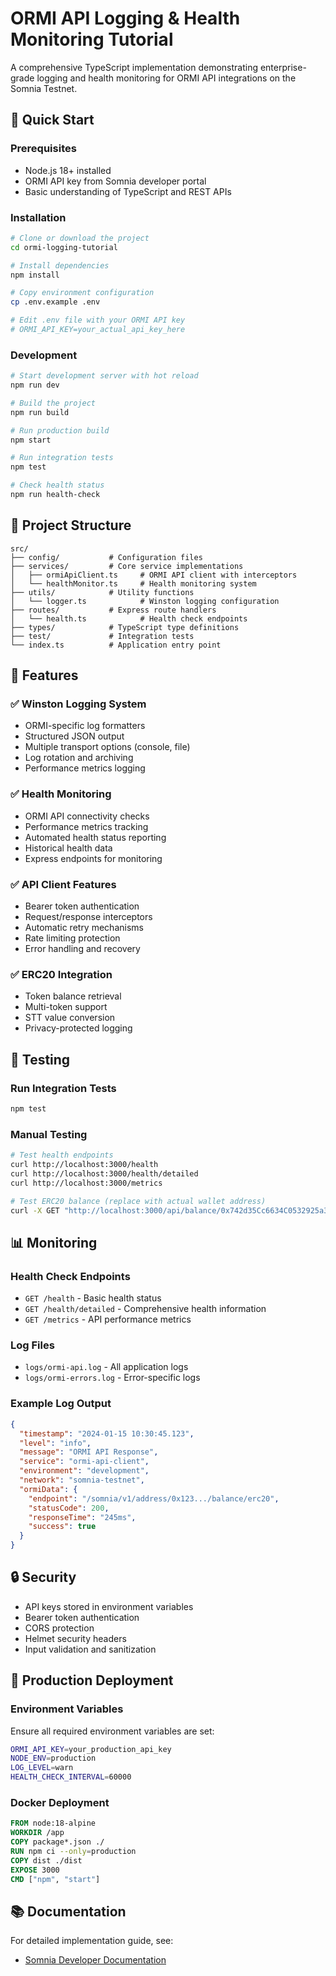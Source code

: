 # ORMI API Logging & Health Monitoring Tutorial

A comprehensive TypeScript implementation demonstrating enterprise-grade logging and health monitoring for ORMI API integrations on the Somnia Testnet.

## 🚀 Quick Start

### Prerequisites

- Node.js 18+ installed
- ORMI API key from Somnia developer portal
- Basic understanding of TypeScript and REST APIs

### Installation

```bash
# Clone or download the project
cd ormi-logging-tutorial

# Install dependencies
npm install

# Copy environment configuration
cp .env.example .env

# Edit .env file with your ORMI API key
# ORMI_API_KEY=your_actual_api_key_here
```

### Development

```bash
# Start development server with hot reload
npm run dev

# Build the project
npm run build

# Run production build
npm start

# Run integration tests
npm test

# Check health status
npm run health-check
```

## 📁 Project Structure

```
src/
├── config/           # Configuration files
├── services/         # Core service implementations
│   ├── ormiApiClient.ts     # ORMI API client with interceptors
│   └── healthMonitor.ts     # Health monitoring system
├── utils/            # Utility functions
│   └── logger.ts            # Winston logging configuration
├── routes/           # Express route handlers
│   └── health.ts            # Health check endpoints
├── types/            # TypeScript type definitions
├── test/             # Integration tests
└── index.ts          # Application entry point
```

## 🔧 Features

### ✅ Winston Logging System
- ORMI-specific log formatters
- Structured JSON output
- Multiple transport options (console, file)
- Log rotation and archiving
- Performance metrics logging

### ✅ Health Monitoring
- ORMI API connectivity checks
- Performance metrics tracking
- Automated health status reporting
- Historical health data
- Express endpoints for monitoring

### ✅ API Client Features
- Bearer token authentication
- Request/response interceptors
- Automatic retry mechanisms
- Rate limiting protection
- Error handling and recovery

### ✅ ERC20 Integration
- Token balance retrieval
- Multi-token support
- STT value conversion
- Privacy-protected logging

## 🧪 Testing

### Run Integration Tests

```bash
npm test
```

### Manual Testing

```bash
# Test health endpoints
curl http://localhost:3000/health
curl http://localhost:3000/health/detailed
curl http://localhost:3000/metrics

# Test ERC20 balance (replace with actual wallet address)
curl -X GET "http://localhost:3000/api/balance/0x742d35Cc6634C0532925a3b8D4C9db96c4b4d8b6"
```

## 📊 Monitoring

### Health Check Endpoints

- `GET /health` - Basic health status
- `GET /health/detailed` - Comprehensive health information
- `GET /metrics` - API performance metrics

### Log Files

- `logs/ormi-api.log` - All application logs
- `logs/ormi-errors.log` - Error-specific logs

### Example Log Output

```json
{
  "timestamp": "2024-01-15 10:30:45.123",
  "level": "info",
  "message": "ORMI API Response",
  "service": "ormi-api-client",
  "environment": "development",
  "network": "somnia-testnet",
  "ormiData": {
    "endpoint": "/somnia/v1/address/0x123.../balance/erc20",
    "statusCode": 200,
    "responseTime": "245ms",
    "success": true
  }
}
```

## 🔒 Security

- API keys stored in environment variables
- Bearer token authentication
- CORS protection
- Helmet security headers
- Input validation and sanitization

## 🚀 Production Deployment

### Environment Variables

Ensure all required environment variables are set:

```bash
ORMI_API_KEY=your_production_api_key
NODE_ENV=production
LOG_LEVEL=warn
HEALTH_CHECK_INTERVAL=60000
```

### Docker Deployment

```dockerfile
FROM node:18-alpine
WORKDIR /app
COPY package*.json ./
RUN npm ci --only=production
COPY dist ./dist
EXPOSE 3000
CMD ["npm", "start"]
```

## 📚 Documentation

For detailed implementation guide, see:
- [Somnia Developer Documentation](https://docs.somnia.network)

